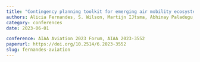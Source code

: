 ```yaml
---
title: "Contingency planning toolkit for emerging air mobility ecosystems"
authors: Alicia Fernandes, S. Wilson, Martijn IJtsma, Abhinay Paladugu, T. Davis, & J. Lichty
category: conferences
date: 2023-06-01

conference: AIAA Aviation 2023 Forum, AIAA 2023-3552
paperurl: https://doi.org/10.2514/6.2023-3552
slug: fernandes-aviation
---
```


